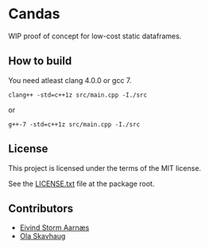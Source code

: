 
Candas
======

WIP proof of concept for low-cost static dataframes.

How to build
------------

You need atleast clang 4.0.0 or gcc 7. 

```
clang++ -std=c++1z src/main.cpp -I./src
```
or
```
g++-7 -std=c++1z src/main.cpp -I./src
```

License
-------

This project is licensed under the terms of the MIT license.

See the [LICENSE.txt](LICENSE.txt) file at the package root.

Contributors
------------

 * [Eivind Storm Aarnæs](https://github.com/eistaa)
 * [Ola Skavhaug](https://github.com/skavhaug)
